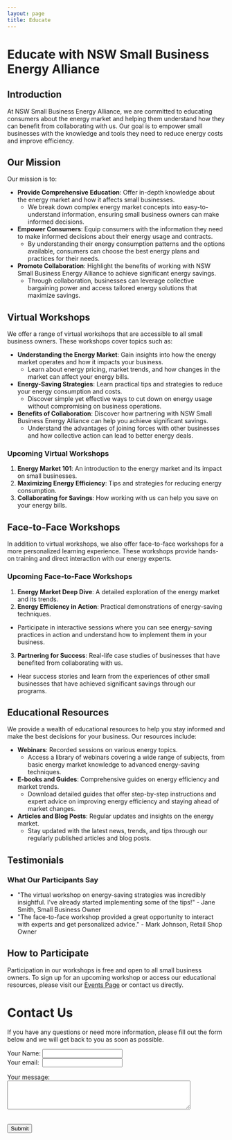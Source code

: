 ```yaml
---
layout: page
title: Educate
---
```


# Educate with NSW Small Business Energy Alliance

## Introduction
At NSW Small Business Energy Alliance, we are committed to educating consumers about the energy market and helping them understand how they can benefit from collaborating with us. Our goal is to empower small businesses with the knowledge and tools they need to reduce energy costs and improve efficiency.

## Our Mission
Our mission is to:
- **Provide Comprehensive Education**: Offer in-depth knowledge about the energy market and how it affects small businesses.
  - We break down complex energy market concepts into easy-to-understand information, ensuring small business owners can make informed decisions.
- **Empower Consumers**: Equip consumers with the information they need to make informed decisions about their energy usage and contracts.
  - By understanding their energy consumption patterns and the options available, consumers can choose the best energy plans and practices for their needs.
- **Promote Collaboration**: Highlight the benefits of working with NSW Small Business Energy Alliance to achieve significant energy savings.
  - Through collaboration, businesses can leverage collective bargaining power and access tailored energy solutions that maximize savings.

## Virtual Workshops
We offer a range of virtual workshops that are accessible to all small business owners. These workshops cover topics such as:
- **Understanding the Energy Market**: Gain insights into how the energy market operates and how it impacts your business.
  - Learn about energy pricing, market trends, and how changes in the market can affect your energy bills.
- **Energy-Saving Strategies**: Learn practical tips and strategies to reduce your energy consumption and costs.
  - Discover simple yet effective ways to cut down on energy usage without compromising on business operations.
- **Benefits of Collaboration**: Discover how partnering with NSW Small Business Energy Alliance can help you achieve significant savings.
  - Understand the advantages of joining forces with other businesses and how collective action can lead to better energy deals.

### Upcoming Virtual Workshops
1. **Energy Market 101**: An introduction to the energy market and its impact on small businesses.
2. **Maximizing Energy Efficiency**: Tips and strategies for reducing energy consumption.
3. **Collaborating for Savings**: How working with us can help you save on your energy bills.

## Face-to-Face Workshops
In addition to virtual workshops, we also offer face-to-face workshops for a more personalized learning experience. These workshops provide hands-on training and direct interaction with our energy experts.

### Upcoming Face-to-Face Workshops
1. **Energy Market Deep Dive**: A detailed exploration of the energy market and its trends.
2. **Energy Efficiency in Action**: Practical demonstrations of energy-saving techniques.
  - Participate in interactive sessions where you can see energy-saving practices in action and understand how to implement them in your business.
3. **Partnering for Success**: Real-life case studies of businesses that have benefited from collaborating with us.
  - Hear success stories and learn from the experiences of other small businesses that have achieved significant savings through our programs.

## Educational Resources
We provide a wealth of educational resources to help you stay informed and make the best decisions for your business. Our resources include:
- **Webinars**: Recorded sessions on various energy topics.
  - Access a library of webinars covering a wide range of subjects, from basic energy market knowledge to advanced energy-saving techniques.
- **E-books and Guides**: Comprehensive guides on energy efficiency and market trends.
  - Download detailed guides that offer step-by-step instructions and expert advice on improving energy efficiency and staying ahead of market changes.
- **Articles and Blog Posts**: Regular updates and insights on the energy market.
  - Stay updated with the latest news, trends, and tips through our regularly published articles and blog posts.

## Testimonials
### What Our Participants Say
- "The virtual workshop on energy-saving strategies was incredibly insightful. I've already started implementing some of the tips!" - Jane Smith, Small Business Owner
- "The face-to-face workshop provided a great opportunity to interact with experts and get personalized advice." - Mark Johnson, Retail Shop Owner

## How to Participate
Participation in our workshops is free and open to all small business owners. To sign up for an upcoming workshop or access our educational resources, please visit our [Events Page](#) or contact us directly.

# Contact Us

If you have any questions or need more information, please fill out the form below and we will get back to you as soon as possible.

<form
  action="https://formspree.io/f/manqzvwz"
  method="POST"
  enctype="multipart/form-data"
>
<label>
    Your Name:
    <input type="text" name="Name">
</label>  
<br>  

<label>
    Your  email:&nbsp; 
    <input type="email" name="email">
</label>  

<br>  

<label for="message">Your message:</label>
<br>
        <textarea name="message" id="message" rows="4" cols="50"></textarea>  
<br>  
 <button type="submit">Submit</button>  
 

